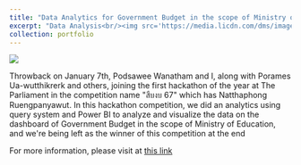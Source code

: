 ```yaml
---
title: "Data Analytics for Government Budget in the scope of Ministry of Education 2024"
excerpt: "Data Analysis<br/><img src='https://media.licdn.com/dms/image/v2/D5622AQEZc-eksD84Kg/feedshare-shrink_2048_1536/feedshare-shrink_2048_1536/0/1705055903941?e=1741824000&v=beta&t=ZdENGpSY5gZQKtFSHpRNnDpEHnbVuTx1R-R2x6TWCPE'>"
collection: portfolio
---
```


![](https://media.licdn.com/dms/image/v2/D5622AQEZc-eksD84Kg/feedshare-shrink_2048_1536/feedshare-shrink_2048_1536/0/1705055903941?e=1741824000&v=beta&t=ZdENGpSY5gZQKtFSHpRNnDpEHnbVuTx1R-R2x6TWCPE)

Throwback on January 7th, Podsawee Wanatham and I, along with Porames Ua-wutthikrerk and others, joining the first hackathon of the year at The Parliament in the competition name "สืบงบ 67" which has Natthaphong Ruengpanyawut. In this hackathon competition, we did an analytics using query system and Power BI to analyze and visualize the data on the dashboard of Government Budget in the scope of Ministry of Education, and we're being left as the winner of this competition at the end

For more information, please visit at [this link](https://medium.com/@boatchrnthn/inspect-inspecting-inspected-and-again-about-government-budget-83497cad060e)